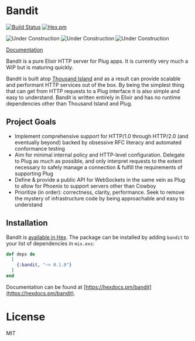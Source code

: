# Bandit

[![Build Status](https://github.com/mtrudel/bandit/workflows/Elixir%20CI/badge.svg)](https://github.com/mtrudel/bandit/actions)
[![Hex.pm](https://img.shields.io/hexpm/v/bandit.svg?style=flat-square)](https://hex.pm/packages/bandit)

![Under Construction](http://textfiles.com/underconstruction/CoColosseumField5989Construction.gif)
![Under Construction](http://textfiles.com/underconstruction/MoMotorCity6508imagesconstruction.gif)
![Under Construction](http://textfiles.com/underconstruction/CoColosseumField5989Construction.gif)

[Documentation](https://hexdocs.pm/bandit/)

Bandit is a pure Elixir HTTP server for Plug apps. It is currently very much a WiP but is maturing quickly.

Bandit is built atop [Thousand Island](https://github.com/mtrudel/thousand_island) and as a result can provide scalable
and performant HTTP services out of the box. By being the simplest thing that can get from HTTP requests to a Plug
interface it is also simple and easy to understand. Bandit is written entirely in Elixir and has no runtime
dependencies other than Thousand Island and Plug.

## Project Goals

* Implement comprehensive support for HTTP/1.0 through HTTP/2.0 (and eventually beyond) backed by obsessive RFC
  literacy and automated conformance testing
* Aim for minimal internal policy and HTTP-level configuration. Delegate to Plug as much as possible, and only 
interpret requests to the extent necessary to safely manage a connection & fulfill the requirements of supporting Plug
* Define & provide a public API for WebSockets in the same vein as Plug to allow for Phoenix to support servers other than Cowboy
* Prioritize (in order): correctness, clarity, performance. Seek to remove the mystery of infrastructure code by being
approachable and easy to understand

## Installation

Bandit is [available in Hex](https://hex.pm/docs/publish). The package can be installed
by adding `bandit` to your list of dependencies in `mix.exs`:

```elixir
def deps do
  [
    {:bandit, "~> 0.1.0"}
  ]
end
```

Documentation can be found at [https://hexdocs.pm/bandit](https://hexdocs.pm/bandit).

# License

MIT
